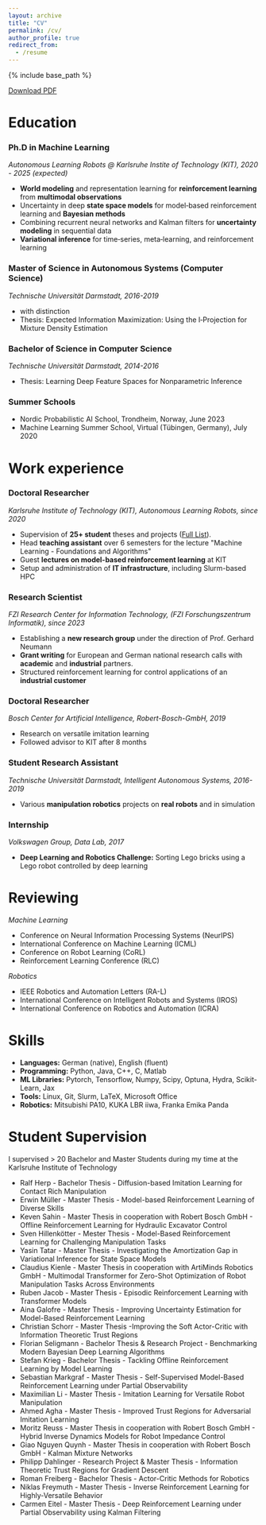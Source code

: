 ```yaml
---
layout: archive
title: "CV"
permalink: /cv/
author_profile: true
redirect_from:
  - /resume
---
```


{% include base_path %}

[Download PDF](https://pbecker93.github.io/files/cv_philipp_becker.pdf)


# Education

### Ph.D in Machine Learning
*Autonomous Learning Robots @ Karlsruhe Instite of Technology (KIT), 2020 - 2025 (expected)*
* **World modeling** and representation learning for **reinforcement learning** from **multimodal observations**
* Uncertainty in deep **state space models** for model‑based reinforcement learning and **Bayesian methods**
* Combining recurrent neural networks and Kalman filters for **uncertainty modeling** in sequential data
* **Variational inference** for time‑series, meta‑learning, and reinforcement learning


### Master of Science in Autonomous Systems (Computer Science)
*Technische Universität Darmstadt, 2016-2019*
* with distinction
* Thesis: Expected Information Maximization: Using the I‑Projection for Mixture Density Estimation

### Bachelor of Science in Computer Science
*Technische Universität Darmstadt, 2014-2016*
* Thesis: Learning Deep Feature Spaces for Nonparametric Inference 

### Summer Schools
* Nordic Probabilistic AI School, Trondheim, Norway, June 2023
* Machine Learning Summer School, Virtual (Tübingen, Germany), July 2020


# Work experience

### Doctoral Researcher
*Karlsruhe Institute of Technology (KIT), Autonomous Learning Robots, since 2020*

* Supervision of **25+ student** theses and projects ([Full List](#Student)). 
* Head **teaching assistant** over 6 semesters for the lecture "Machine Learning - Foundations and Algorithms"
* Guest **lectures on model-based reinforcement learning** at KIT
* Setup and administration of **IT infrastructure**, including Slurm-based HPC


### Research Scientist
*FZI Research Center for Information Technology, (FZI Forschungszentrum Informatik), since 2023* 
* Establishing a **new research group** under the direction of Prof. Gerhard Neumann
* **Grant writing** for European and German national research calls with **academic** and **industrial** partners.
* Structured reinforcement learning for control applications of an **industrial customer**


### Doctoral Researcher
*Bosch Center for Artificial Intelligence, Robert-Bosch-GmbH, 2019*
* Research on versatile imitation learning
* Followed advisor to KIT after 8 months 


### Student Research Assistant
*Technische Universität Darmstadt, Intelligent Autonomous Systems, 2016-2019*
* Various **manipulation robotics** projects on **real robots** and in simulation

### Internship
*Volkswagen Group, Data Lab, 2017*
* **Deep Learning and Robotics Challenge:** Sorting Lego bricks using a Lego robot controlled by deep learning


# Reviewing
*Machine Learning*
* Conference on Neural Information Processing Systems (NeurIPS)
* International Conference on Machine Learning (ICML)
* Conference on Robot Learning (CoRL)
* Reinforcement Learning Conference (RLC)

*Robotics*
* IEEE Robotics and Automation Letters (RA-L)
* International Conference on Intelligent Robots and Systems (IROS)
* International Conference on Robotics and Automation (ICRA)


# Skills
* **Languages:** German (native), English (fluent)
* **Programming:** Python, Java, C++, C, Matlab
* **ML Libraries:** Pytorch, Tensorflow, Numpy, Scipy, Optuna, Hydra, Scikit-Learn, Jax
* **Tools:** Linux, Git, Slurm, LaTeX, Microsoft Office
* **Robotics:** Mitsubishi PA10, KUKA LBR iiwa, Franka Emika Panda

# Student Supervision
I supervised > 20 Bachelor and Master Students during my time at the Karlsruhe Institute of Technology 
* Ralf Herp - Bachelor Thesis - Diffusion-based Imitation Learning for Contact Rich Manipulation
* Erwin Müller - Master Thesis - Model-based Reinforcement Learning of Diverse Skills
* Keven Sahin - Master Thesis in cooperation with Robert Bosch GmbH - Offline Reinforcement Learning for Hydraulic Excavator Control
* Sven Hillenkötter - Mester Thesis - Model-Based Reinforcement Learning for Challenging Manipulation Tasks
* Yasin Tatar - Master Thesis - Investigating the Amortization Gap in Variational Inference for State Space Models
* Claudius Kienle - Master Thesis in cooperation with ArtiMinds Robotics GmbH - Multimodal Transformer for Zero-Shot Optimization of Robot Manipulation Tasks Across Environments
* Ruben Jacob - Master Thesis - Episodic Reinforcement Learning with Transformer Models
* Aina Galofre - Master Thesis - Improving Uncertainty Estimation for Model-Based Reinforcement Learning
* Christian Schorr - Master Thesis -Improving the Soft Actor-Critic with Information Theoretic Trust Regions
* Florian Seligmann - Bachelor Thesis \& Research Project - Benchmarking Modern Bayesian Deep Learning Algorithms
* Stefan Krieg - Bachelor Thesis - Tackling Offline Reinforcement Learning by Model Learning
* Sebastian Markgraf - Master Thesis - Self-Supervised Model-Based Reinforcement Learning under Partial Observability
* Maximilian Li - Master Thesis - Imitation Learning for Versatile Robot Manipulation
* Ahmed Agha - Master Thesis -  Improved Trust Regions for Adversarial Imitation Learning
* Moritz Reuss - Master Thesis in cooperation with Robert Bosch GmbH - Hybrid Inverse Dynamics Models for Robot Impedance Control
* Giao Nguyen Quynh - Master Thesis in cooperation with Robert Bosch GmbH -  Kalman Mixture Networks
* Philipp Dahlinger - Research Project \& Master Thesis - Information Theoretic Trust Regions for Gradient Descent
* Roman Freiberg - Bachelor Thesis - Actor-Critic Methods for Robotics
* Niklas Freymuth - Master Thesis - Inverse Reinforcement Learning for Highly-Versatile Behavior
* Carmen Eitel - Master Thesis - Deep Reinforcement Learning under Partial Observability using Kalman Filtering


<!---
Publications
======
  <ul>{% for post in site.publications reversed %}
    {% include archive-single-cv.html %}
  {% endfor %}</ul>
--->

